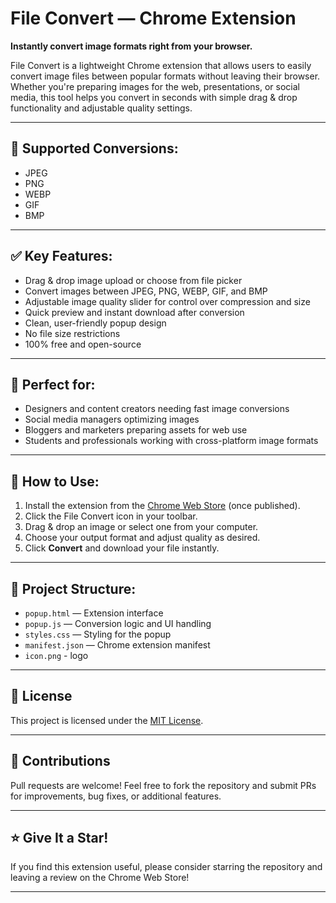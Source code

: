# File Convert — Chrome Extension  

**Instantly convert image formats right from your browser.**  

File Convert is a lightweight Chrome extension that allows users to easily convert image files between popular formats without leaving their browser. Whether you're preparing images for the web, presentations, or social media, this tool helps you convert in seconds with simple drag & drop functionality and adjustable quality settings.  

---

## 🎯 Supported Conversions:
- JPEG  
- PNG  
- WEBP  
- GIF  
- BMP  

---

## ✅ Key Features:
- Drag & drop image upload or choose from file picker  
- Convert images between JPEG, PNG, WEBP, GIF, and BMP  
- Adjustable image quality slider for control over compression and size  
- Quick preview and instant download after conversion  
- Clean, user-friendly popup design  
- No file size restrictions  
- 100% free and open-source  

---

## 📸 Perfect for:
- Designers and content creators needing fast image conversions  
- Social media managers optimizing images  
- Bloggers and marketers preparing assets for web use  
- Students and professionals working with cross-platform image formats  

---

## 🚀 How to Use:
1. Install the extension from the [Chrome Web Store](#) (once published).  
2. Click the File Convert icon in your toolbar.  
3. Drag & drop an image or select one from your computer.  
4. Choose your output format and adjust quality as desired.  
5. Click **Convert** and download your file instantly.  

---

## 📂 Project Structure:
- `popup.html` — Extension interface  
- `popup.js` — Conversion logic and UI handling  
- `styles.css` — Styling for the popup  
- `manifest.json` — Chrome extension manifest  
- `icon.png` - logo

---

## 📜 License
This project is licensed under the [MIT License](LICENSE).  

---

## 🙌 Contributions
Pull requests are welcome! Feel free to fork the repository and submit PRs for improvements, bug fixes, or additional features.

---

## ⭐️ Give It a Star!
If you find this extension useful, please consider starring the repository and leaving a review on the Chrome Web Store!

---
